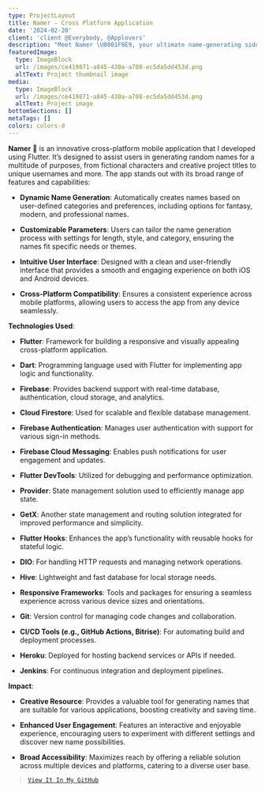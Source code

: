```yaml
---
type: ProjectLayout
title: Namer - Cross Platform Application
date: '2024-02-20'
client: 'client @Everybody, @Applovers'
description: "Meet Namer \U0001F9E9, your ultimate name-generating sidekick! \U0001F680 Whether you need a quirky character name, a cool project title, or just something fun, Namer has you covered. With a splash of Flutter magic and a dash of Firebase power, this app whips up names faster than you can say “naming frenzy!” \U0001F31F\U0001F4F1 Dive in and let the name games begin! \U0001F389"
featuredImage:
  type: ImageBlock
  url: /images/ce419871-a845-430a-a708-ec5da5dd453d.png
  altText: Project thumbnail image
media:
  type: ImageBlock
  url: /images/ce419871-a845-430a-a708-ec5da5dd453d.png
  altText: Project image
bottomSections: []
metaTags: []
colors: colors-d
---
```

**Namer** 🧩 is an innovative cross-platform mobile application that I developed using Flutter. It’s designed to assist users in generating random names for a multitude of purposes, from fictional characters and creative project titles to unique usernames and more. The app stands out with its broad range of features and capabilities:

*   **Dynamic Name Generation**: Automatically creates names based on user-defined categories and preferences, including options for fantasy, modern, and professional names.

*   **Customizable Parameters**: Users can tailor the name generation process with settings for length, style, and category, ensuring the names fit specific needs or themes.

*   **Intuitive User Interface**: Designed with a clean and user-friendly interface that provides a smooth and engaging experience on both iOS and Android devices.

*   **Cross-Platform Compatibility**: Ensures a consistent experience across mobile platforms, allowing users to access the app from any device seamlessly.

**Technologies Used**:

*   **Flutter**: Framework for building a responsive and visually appealing cross-platform application.

*   **Dart**: Programming language used with Flutter for implementing app logic and functionality.

*   **Firebase**: Provides backend support with real-time database, authentication, cloud storage, and analytics.

*   **Cloud Firestore**: Used for scalable and flexible database management.

*   **Firebase Authentication**: Manages user authentication with support for various sign-in methods.

*   **Firebase Cloud Messaging**: Enables push notifications for user engagement and updates.

*   **Flutter DevTools**: Utilized for debugging and performance optimization.

*   **Provider**: State management solution used to efficiently manage app state.

*   **GetX**: Another state management and routing solution integrated for improved performance and simplicity.

*   **Flutter Hooks**: Enhances the app’s functionality with reusable hooks for stateful logic.

*   **DIO**: For handling HTTP requests and managing network operations.

*   **Hive**: Lightweight and fast database for local storage needs.

*   **Responsive Frameworks**: Tools and packages for ensuring a seamless experience across various device sizes and orientations.

*   **Git**: Version control for managing code changes and collaboration.

*   **CI/CD Tools (e.g., GitHub Actions, Bitrise)**: For automating build and deployment processes.

*   **Heroku**: Deployed for hosting backend services or APIs if needed.

*   **Jenkins**: For continuous integration and deployment pipelines.

**Impact**:

*   **Creative Resource**: Provides a valuable tool for generating names that are suitable for various applications, boosting creativity and saving time.

*   **Enhanced User Engagement**: Features an interactive and enjoyable experience, encouraging users to experiment with different settings and discover new name possibilities.

*   **Broad Accessibility**: Maximizes reach by offering a reliable solution across multiple devices and platforms, catering to a diverse user base.

> [`View It In My GitHub`](https://github.com/abel-bezabih/namer_app)

